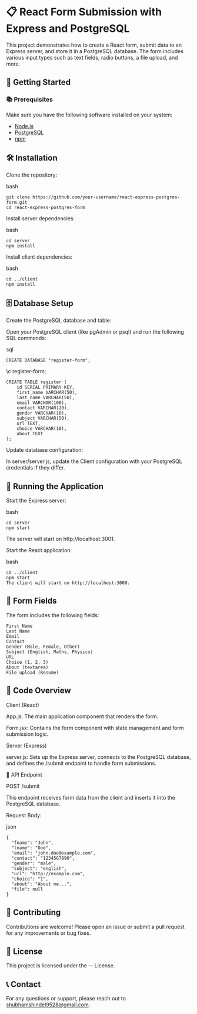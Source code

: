 # 📋 React Form Submission with Express and PostgreSQL

This project demonstrates how to create a React form, submit data to an Express server, and store it in a PostgreSQL database. The form includes various input types such as text fields, radio buttons, a file upload, and more.

## 🚀 Getting Started



### 📚 Prerequisites

Make sure you have the following software installed on your system:

- [Node.js](#Node.js)
- [PostgreSQL](#PostgreSQL)
- [npm](#npm)

## 🛠 Installation

Clone the repository:

bash
```
git clone https://github.com/your-username/react-express-postgres-form.git
cd react-express-postgres-form
```
Install server dependencies:

bash
```
cd server
npm install
```
Install client dependencies:

bash
```
cd ../client
npm install
```
## 🗄 Database Setup

Create the PostgreSQL database and table:

Open your PostgreSQL client (like pgAdmin or psql) and run the following SQL commands:

sql
```
CREATE DATABASE "register-form";
```

\c register-form;
```
CREATE TABLE register (
    id SERIAL PRIMARY KEY,
    first_name VARCHAR(50),
    last_name VARCHAR(50),
    email VARCHAR(100),
    contact VARCHAR(20),
    gender VARCHAR(10),
    subject VARCHAR(50),
    url TEXT,
    choice VARCHAR(10),
    about TEXT
);
```
Update database configuration:

In server/server.js, update the Client configuration with your PostgreSQL credentials if they differ.

## 🚀 Running the Application
Start the Express server:

bash
```
cd server
npm start
```
The server will start on http://localhost:3001.


Start the React application:

bash
```
cd ../client
npm start
The client will start on http://localhost:3000.
```
## 📝 Form Fields
The form includes the following fields:
```
First Name
Last Name
Email
Contact
Gender (Male, Female, Other)
Subject (English, Maths, Physics)
URL
Choice (1, 2, 3)
About (textarea)
File upload (Resume)
```
## 🔧 Code Overview
Client (React)

App.js: The main application component that renders the form.

Form.jsx: Contains the form component with state management and form submission logic.

Server (Express)

server.js: Sets up the Express server, connects to the PostgreSQL database, and defines the /submit endpoint to handle form submissions.

🔗 API Endpoint

POST /submit

This endpoint receives form data from the client and inserts it into the PostgreSQL database.

Request Body:

json
```
{
  "fname": "John",
  "lname": "Doe",
  "email": "john.doe@example.com",
  "contact": "1234567890",
  "gender": "male",
  "subject": "english",
  "url": "http://example.com",
  "choice": "1",
  "about": "About me...",
  "file": null
}
```
## 🤝 Contributing
Contributions are welcome! Please open an issue or submit a pull request for any improvements or bug fixes.

## 📜 License
This project is licensed under the -- License.

## 📞 Contact
For any questions or support, please reach out to shubhamshindel9528@gmail.com.
